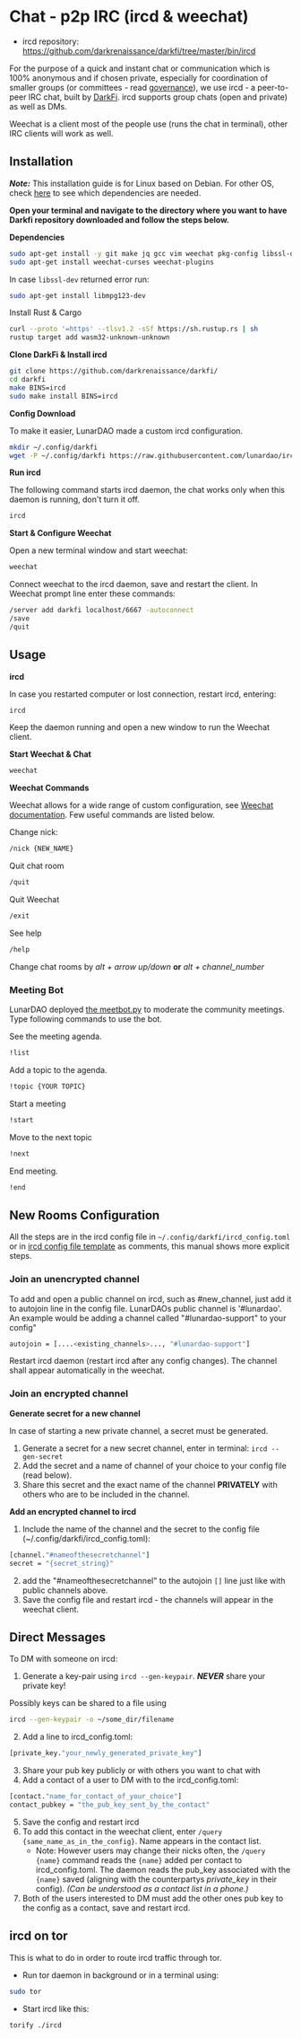 # Chat - p2p IRC (ircd & weechat)

* ircd repository: https://github.com/darkrenaissance/darkfi/tree/master/bin/ircd

For the purpose of a quick and instant chat or communication which is 100% anonymous and if chosen private, especially for coordination of smaller groups (or committees - read [governance](./governance.md)), we use ircd - a peer-to-peer IRC chat, built by [DarkFi](dark.fi). ircd supports group chats (open and private) as well as DMs. 

Weechat is a client most of the people use (runs the chat in terminal), other IRC clients will work as well.

## Installation

***Note:*** This installation guide is for Linux based on Debian. For other OS, check [here](https://darkrenaissance.github.io/darkfi/index.html) to see which dependencies are needed.

**Open your terminal and navigate to the directory where you want to have Darkfi repository downloaded and follow the steps below.**

**Dependencies**

```sh
sudo apt-get install -y git make jq gcc vim weechat pkg-config libssl-dev
sudo apt-get install weechat-curses weechat-plugins
```
In case `libssl-dev` returned error run:

```sh
sudo apt-get install libmpg123-dev
```

Install Rust & Cargo

```sh
curl --proto '=https' --tlsv1.2 -sSf https://sh.rustup.rs | sh
rustup target add wasm32-unknown-unknown
```

**Clone DarkFi & Install ircd**

```sh
git clone https://github.com/darkrenaissance/darkfi/
cd darkfi
make BINS=ircd
sudo make install BINS=ircd
```

**Config Download**

To make it easier, LunarDAO made a custom ircd configuration.

```sh
mkdir ~/.config/darkfi
wget -P ~/.config/darkfi https://raw.githubusercontent.com/lunardao/ircd/master/ircd_config.toml
```

**Run ircd**

The following command starts ircd daemon, the chat works only when this daemon is running, don't turn it off.

```sh
ircd
```

**Start & Configure Weechat**

Open a new terminal window and start weechat:

```sh
weechat
```

Connect weechat to the ircd daemon, save and restart the client. In Weechat prompt line enter these commands:

```sh
/server add darkfi localhost/6667 -autoconnect
/save
/quit
```
## Usage

**ircd**

In case you restarted computer or lost connection, restart ircd, entering:

```sh
ircd
```

Keep the daemon running and open a new window to run the Weechat client.

**Start Weechat & Chat**

```sh
weechat
```

**Weechat Commands**

Weechat allows for a wide range of custom configuration, see [Weechat documentation](https://weechat.org/files/doc/stable/weechat_quickstart.en.html). Few useful commands are listed below.

Change nick:
```sh
/nick {NEW_NAME}
```
Quit chat room

```sh
/quit
```

Quit Weechat

```sh
/exit
```

See help
```sh
/help
```
Change chat rooms by *alt + arrow up/down* **or** *alt + channel_number*

### Meeting Bot

LunarDAO deployed [the meetbot.py](https://github.com/darkrenaissance/darkfi/tree/master/bin/ircd/script/bots/meetbot) to moderate the community meetings. Type following commands to use the bot.

See the meeting agenda.
```sh
!list
```

Add a topic to the agenda.
```sh
!topic {YOUR TOPIC}
```

Start a meeting
```sh
!start
```

Move to the next topic
```sh
!next
```

End meeting.
```sh
!end
```

## New Rooms Configuration

All the steps are in the ircd config file in `~/.config/darkfi/ircd_config.toml` or in [ircd config file template](https://raw.githubusercontent.com/lunardao/ircd/master/ircd_config.toml) as comments, this manual shows more explicit steps.

### Join an unencrypted channel

To add and open a public channel on ircd, such as #new_channel, just add it to autojoin line in the config file. LunarDAOs public channel is '#lunardao'. An example would be adding a channel called "#lunardao-support" to your config"

```sh
autojoin = [....<existing_channels>..., "#lunardao-support"]
```

Restart ircd daemon (restart ircd after any config changes). The channel shall appear automatically in the weechat.


### Join an encrypted channel

**Generate secret for a new channel**

In case of starting a new private channel, a secret must be generated.

1. Generate a secret for a new secret channel, enter in terminal: `ircd --gen-secret`
2. Add the secret and a name of channel of your choice to your config file (read below).
3. Share this secret and the exact name of the channel **PRIVATELY** with others who are to be included in the channel.

**Add an encrypted channel to ircd**

1. Include the name of the channel and the secret to the config file (~/.config/darkfi/ircd_config.toml):

```sh
[channel."#nameofthesecretchannel"]
secret = "{secret_string}"
```

2. add the "#nameofthesecretchannel" to the autojoin `[]` line just like with public channels above. 
3. Save the config file and restart ircd - the channels will appear in the weechat client.

## Direct Messages

To DM with someone on ircd:

1. Generate a key-pair using `ircd --gen-keypair`. ***NEVER*** share your private key! 

Possibly keys can be shared to a file using 
```sh
ircd --gen-keypair -o ~/some_dir/filename
```

2. Add a line to ircd_config.toml: 
```sh
[private_key."your_newly_generated_private_key"]
```
3. Share your pub key publicly or with others you want to chat with
4. Add a contact of a user to DM with to the ircd_config.toml:

```sh
[contact."name_for_contact_of_your_choice"]
contact_pubkey = "the_pub_key_sent_by_the_contact" 
```

5. Save the config and restart ircd
6. To add this contact in the weechat client, enter `/query {same_name_as_in_the_config}`. Name appears in the contact list.
	- Note: However users may change their nicks often, the `/query {name}` command reads the `{name}` added per contact to ircd_config.toml. The daemon reads the pub_key associated with the `{name}` saved (aligning with the counterpartys *private_key* in their config). *(Can be understood as a contact list in a phone.)*
7. Both of the users interested to DM must add the other ones pub key to the config as a contact, save and restart ircd.

## ircd on tor

This is what to do in order to route ircd traffic through tor.

- Run tor daemon in background or in a terminal using:

```sh
sudo tor
```

- Start ircd like this:

```sh
torify ./ircd 
```